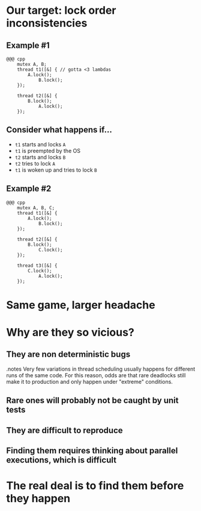 <!SLIDE subsection>
# Our target: lock order inconsistencies


<!SLIDE>
## Example \#1

    @@@ cpp
        mutex A, B;
        thread t1([&] { // gotta <3 lambdas
            A.lock();
                B.lock();
        });

        thread t2([&] {
            B.lock();
                A.lock();
        });


<!SLIDE smbullets incremental>
## Consider what happens if...

* `t1` starts and locks `A`
* `t1` is preempted by the OS
* `t2` starts and locks `B`
* `t2` tries to lock `A`
* `t1` is woken up and tries to lock `B`


<!SLIDE>
## Example \#2

    @@@ cpp
        mutex A, B, C;
        thread t1([&] {
            A.lock();
                B.lock();
        });

        thread t2([&] {
            B.lock();
                C.lock();
        });

        thread t3([&] {
            C.lock();
                A.lock();
        });


<!SLIDE>
# Same game, larger headache


<!SLIDE>
# Why are they so vicious?


<!SLIDE>
## They are non deterministic bugs


<!SLIDE>
.notes Very few variations in thread scheduling usually happens for different
runs of the same code. For this reason, odds are that rare deadlocks still
make it to production and only happen under "extreme" conditions.

## Rare ones will probably not be caught by unit tests


<!SLIDE>
## They are difficult to reproduce


<!SLIDE>
## Finding them requires thinking about parallel executions, which is difficult


<!SLIDE>
# The real deal is to find them before they happen
